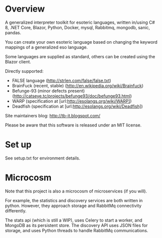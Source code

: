 # Overview

A generalized interpreter toolkit for esoteric languages, written in/using C# 8, .NET Core, Blazor, Python, 
Docker, mysql, Rabbitmq, mongodb, sanic, pandas. 

You can create your own esoteric language based on changing the keyword mappings of a generalized eso language.

Some languages are supplied as standard, others can be created using the Blazor client.

Directly supported:

* FALSE language (http://strlen.com/false/false.txt)
* BrainFuck (recent, stable) (http://en.wikipedia.org/wiki/Brainfuck)
* Befunge-93 (minor defects present) (http://catseye.tc/projects/befunge93/doc/befunge93.html)
* WARP (specification at [url:http://esolangs.org/wiki/WARP])
* Deadfish (specification at [url:http://esolangs.org/wiki/Deadfish])

Site maintainers blog: http://tb-it.blogspot.com/

Please be aware that this software is released under an MIT license.

# Set up

See setup.txt for environment details.

# Microcosm
Note that this project is also a microcosm of microservices (if you will).

For example, the statistics and discovery services are both written in python. However, they approach storage and RabbitMq connectivity differently.

The stats api (which is still a WIP), uses Celery to start a worker, and MongoDB as its persistent store. The discovery API uses JSON files for storage, and uses Python threads to 
handle RabbitMq communications.